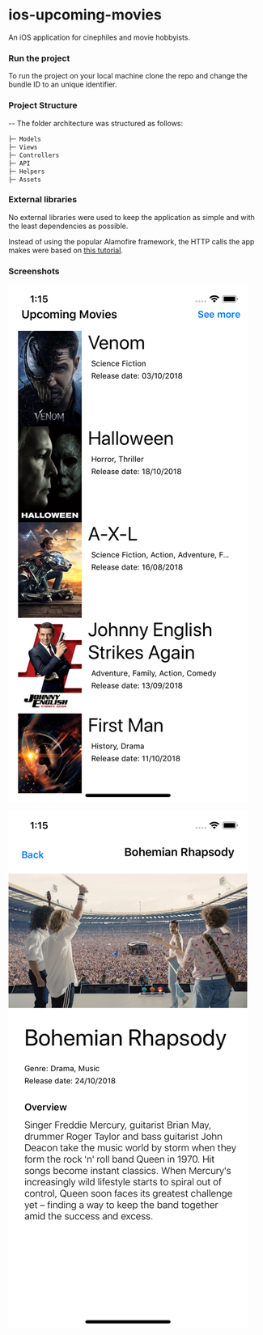# ios-upcoming-movies
An iOS application for cinephiles and movie hobbyists.

### Run the project

To run the project on your local machine clone the repo and change the bundle ID to an unique identifier.

### Project Structure

-- The folder architecture was structured as follows:

    ├─ Models
    ├─ Views
    ├─ Controllers 
    ├─ API
    ├─ Helpers
    ├─ Assets

### External libraries

No external libraries were used to keep the application as simple and with the least dependencies as possible.

Instead of using the popular Alamofire framework, the HTTP calls the app makes were based on [this tutorial][tutorial]. 

[tutorial]: https://speakerdeck.com/hasseg/localization-practicum

### Screenshots

![Home Screen](https://raw.githubusercontent.com/mdemattos/ios-upcoming-movies/development/screenshots/iPhoneX-home.png)

![Movie Detail](https://raw.githubusercontent.com/mdemattos/ios-upcoming-movies/development/screenshots/iPhoneX-movie.png)